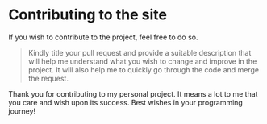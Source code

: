 # Contributing to the site
If you wish to contribute to the project, feel free to do so.

> Kindly title your pull request and provide a suitable description that will help me understand what you wish to change and improve in the project. It will also help me to quickly go through the code and merge the request.

Thank you for contributing to my personal project. It means a lot to me that you care and wish upon its success. Best wishes in your programming journey!
